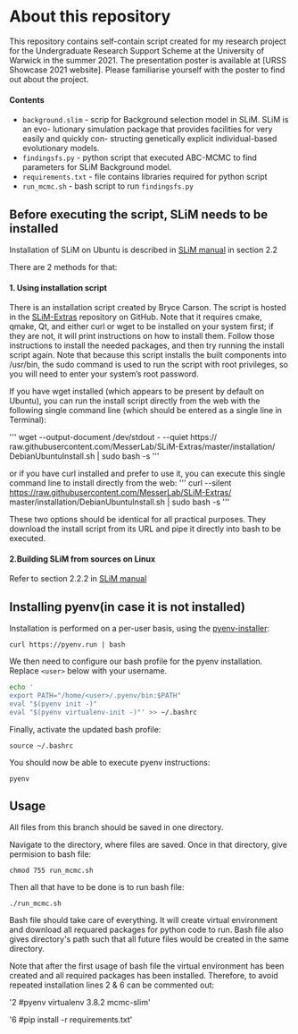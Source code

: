 # About this repository

This repository contains self-contain script created for my research project for the Undergraduate Research Support Scheme at the University of Warwick in the summer 2021. The presentation poster is available at [URSS Showcase 2021 website]. Please familiarise yourself with the poster to find out about the project.

#### Contents

- `background.slim` - scrip for Background selection model in SLiM. SLiM is an evo-
lutionary simulation package that provides facilities for very easily and quickly con-
structing genetically explicit individual-based evolutionary models.
- `findingsfs.py` - python script that executed ABC-MCMC to find parameters for SLiM Background model.
- `requirements.txt` - file contains libraries required for python script
- `run_mcmc.sh` - bash script to run `findingsfs.py`

## Before executing the script, SLiM needs to be installed

Installation of SLiM on Ubuntu is described in [SLiM manual](http://benhaller.com/slim/SLiM_Manual.pdf) in section 2.2

There are 2 methods for that:

#### 1. Using installation script

There is an installation script created by Bryce Carson. The script is hosted in the [SLiM-Extras](https://raw.githubusercontent.com/MesserLab/SLiM-Extras/master/installation/DebianUbuntuInstall.sh) repository on GitHub. Note
that it requires cmake, qmake, Qt, and either curl or wget to be installed on your system first; if they
are not, it will print instructions on how to install them. Follow those instructions to install the
needed packages, and then try running the install script again. 
Note that because this script installs the built components into /usr/bin, the sudo command is
used to run the script with root privileges, so you will need to enter your system’s root password. 

If you have wget installed (which appears to be present by default on Ubuntu), you can run the
install script directly from the web with the following single command line (which should be
entered as a single line in Terminal):

'''
wget --output-document /dev/stdout - --quiet https://
raw.githubusercontent.com/MesserLab/SLiM-Extras/master/installation/
DebianUbuntuInstall.sh | sudo bash -s
'''

or if you have curl installed and prefer to use it, you can execute this single command line to
install directly from the web:
'''
curl --silent https://raw.githubusercontent.com/MesserLab/SLiM-Extras/
master/installation/DebianUbuntuInstall.sh | sudo bash -s
'''

These two options should be identical for all practical purposes. They download the install
script from its URL and pipe it directly into bash to be executed. 

#### 2.Building SLiM from sources on Linux 

Refer to section 2.2.2 in [SLiM manual](http://benhaller.com/slim/SLiM_Manual.pdf)

## Installing pyenv(in case it is not installed)

Installation is performed on a per-user basis, using the [pyenv-installer](https://github.com/pyenv/pyenv-installer):

`curl https://pyenv.run | bash`

We then need to configure our bash profile for the pyenv installation. Replace `<user>` below with your username.

```bash
echo '
export PATH="/home/<user>/.pyenv/bin:$PATH"
eval "$(pyenv init -)"
eval "$(pyenv virtualenv-init -)"' >> ~/.bashrc
```

Finally, activate the updated bash profile:

`source ~/.bashrc`

You should now be able to execute pyenv instructions:

`pyenv`


## Usage

All files from this branch should be saved in one directory. 

Navigate to the directory, where files are saved. Once in that directory, give permision to bash file:

`chmod 755 run_mcmc.sh`

Then all that have to be done is to run bash file:

`./run_mcmc.sh`

Bash file should take care of everything. It will create virtual environment and download all requared packages for python code to run.
Bash file also gives directory's path such that all future files would be created in the same directory.

Note that after the first usage of bash file the virtual environment has been created and all required packages has been installed. Therefore, to avoid repeated installation lines 2 & 6 can be commented out:

'2 #pyenv virtualenv 3.8.2 mcmc-slim'

'6 #pip install -r requirements.txt'


